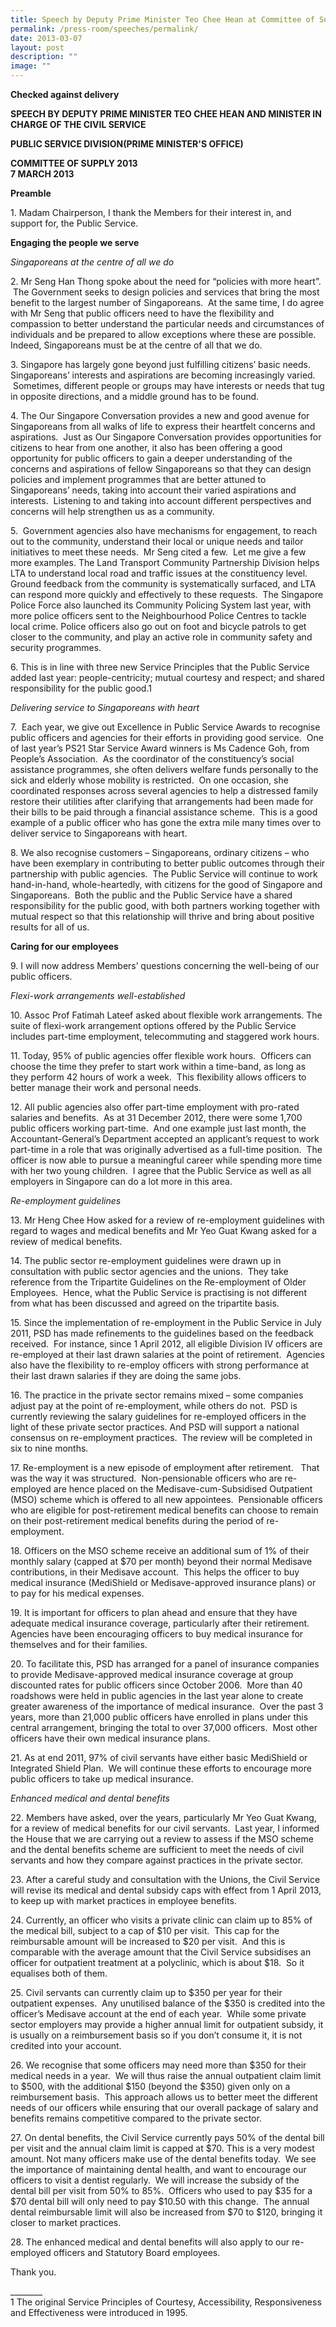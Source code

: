 ```yaml
---
title: Speech by Deputy Prime Minister Teo Chee Hean at Committee of Supply 2013
permalink: /press-room/speeches/permalink/
date: 2013-03-07
layout: post
description: ""
image: ""
---
```

**Checked against delivery**

**SPEECH BY DEPUTY PRIME MINISTER TEO CHEE HEAN AND MINISTER IN CHARGE OF THE CIVIL SERVICE**  
  
**PUBLIC SERVICE DIVISION(PRIME MINISTER'S OFFICE)**  
  
**COMMITTEE OF SUPPLY 2013  
7 MARCH 2013**

**Preamble**

1\. Madam Chairperson, I thank the Members for their interest in, and support for, the Public Service.

**Engaging the people we serve**

_Singaporeans at the centre of all we do_

2\. Mr Seng Han Thong spoke about the need for “policies with more heart”.  The Government seeks to design policies and services that bring the most benefit to the largest number of Singaporeans.  At the same time, I do agree with Mr Seng that public officers need to have the flexibility and compassion to better understand the particular needs and circumstances of individuals and be prepared to allow exceptions where these are possible. Indeed, Singaporeans must be at the centre of all that we do. 

3\. Singapore has largely gone beyond just fulfilling citizens’ basic needs.  Singaporeans’ interests and aspirations are becoming increasingly varied.  Sometimes, different people or groups may have interests or needs that tug in opposite directions, and a middle ground has to be found.

4\. The Our Singapore Conversation provides a new and good avenue for Singaporeans from all walks of life to express their heartfelt concerns and aspirations.  Just as Our Singapore Conversation provides opportunities for citizens to hear from one another, it also has been offering a good opportunity for public officers to gain a deeper understanding of the concerns and aspirations of fellow Singaporeans so that they can design policies and implement programmes that are better attuned to Singaporeans’ needs, taking into account their varied aspirations and interests.  Listening to and taking into account different perspectives and concerns will help strengthen us as a community.

5\.  Government agencies also have mechanisms for engagement, to reach out to the community, understand their local or unique needs and tailor initiatives to meet these needs.  Mr Seng cited a few.  Let me give a few more examples. The Land Transport Community Partnership Division helps LTA to understand local road and traffic issues at the constituency level.  Ground feedback from the community is systematically surfaced, and LTA can respond more quickly and effectively to these requests.  The Singapore Police Force also launched its Community Policing System last year, with more police officers sent to the Neighbourhood Police Centres to tackle local crime. Police officers also go out on foot and bicycle patrols to get closer to the community, and play an active role in community safety and security programmes. 

6\. This is in line with three new Service Principles that the Public Service added last year: people-centricity; mutual courtesy and respect; and shared responsibility for the public good.1

_Delivering service to Singaporeans with heart_

7\.  Each year, we give out Excellence in Public Service Awards to recognise public officers and agencies for their efforts in providing good service.  One of last year’s PS21 Star Service Award winners is Ms Cadence Goh, from People’s Association.  As the coordinator of the constituency’s social assistance programmes, she often delivers welfare funds personally to the sick and elderly whose mobility is restricted.  On one occasion, she coordinated responses across several agencies to help a distressed family restore their utilities after clarifying that arrangements had been made for their bills to be paid through a financial assistance scheme.  This is a good example of a public officer who has gone the extra mile many times over to deliver service to Singaporeans with heart.

8\. We also recognise customers – Singaporeans, ordinary citizens – who have been exemplary in contributing to better public outcomes through their partnership with public agencies.  The Public Service will continue to work hand-in-hand, whole-heartedly, with citizens for the good of Singapore and Singaporeans.  Both the public and the Public Service have a shared responsibility for the public good, with both partners working together with mutual respect so that this relationship will thrive and bring about positive results for all of us.

**Caring for our employees**

9\. I will now address Members’ questions concerning the well-being of our public officers.  

_Flexi-work arrangements well-established_

10\. Assoc Prof Fatimah Lateef asked about flexible work arrangements. The suite of flexi-work arrangement options offered by the Public Service includes part-time employment, telecommuting and staggered work hours.

11\. Today, 95% of public agencies offer flexible work hours.  Officers can choose the time they prefer to start work within a time-band, as long as they perform 42 hours of work a week.  This flexibility allows officers to better manage their work and personal needs. 

12\. All public agencies also offer part-time employment with pro-rated salaries and benefits.  As at 31 December 2012, there were some 1,700 public officers working part-time.  And one example just last month, the Accountant-General’s Department accepted an applicant’s request to work part-time in a role that was originally advertised as a full-time position.  The officer is now able to pursue a meaningful career while spending more time with her two young children.  I agree that the Public Service as well as all employers in Singapore can do a lot more in this area.

_Re-employment guidelines_

13\. Mr Heng Chee How asked for a review of re-employment guidelines with regard to wages and medical benefits and Mr Yeo Guat Kwang asked for a review of medical benefits.

14\. The public sector re-employment guidelines were drawn up in consultation with public sector agencies and the unions.  They take reference from the Tripartite Guidelines on the Re-employment of Older Employees.  Hence, what the Public Service is practising is not different from what has been discussed and agreed on the tripartite basis.

15\. Since the implementation of re-employment in the Public Service in July 2011, PSD has made refinements to the guidelines based on the feedback received.  For instance, since 1 April 2012, all eligible Division IV officers are re-employed at their last drawn salaries at the point of retirement.  Agencies also have the flexibility to re-employ officers with strong performance at their last drawn salaries if they are doing the same jobs.

16\. The practice in the private sector remains mixed – some companies adjust pay at the point of re-employment, while others do not.  PSD is currently reviewing the salary guidelines for re-employed officers in the light of these private sector practices. And PSD will support a national consensus on re-employment practices.  The review will be completed in six to nine months.

17\. Re-employment is a new episode of employment after retirement.   That was the way it was structured.  Non-pensionable officers who are re-employed are hence placed on the Medisave-cum-Subsidised Outpatient (MSO) scheme which is offered to all new appointees.  Pensionable officers who are eligible for post-retirement medical benefits can choose to remain on their post-retirement medical benefits during the period of re-employment.

18\. Officers on the MSO scheme receive an additional sum of 1% of their monthly salary (capped at $70 per month) beyond their normal Medisave contributions, in their Medisave account.  This helps the officer to buy medical insurance (MediShield or Medisave-approved insurance plans) or to pay for his medical expenses.

19\. It is important for officers to plan ahead and ensure that they have adequate medical insurance coverage, particularly after their retirement.  Agencies have been encouraging officers to buy medical insurance for themselves and for their families.

20\. To facilitate this, PSD has arranged for a panel of insurance companies to provide Medisave-approved medical insurance coverage at group discounted rates for public officers since October 2006.  More than 40 roadshows were held in public agencies in the last year alone to create greater awareness of the importance of medical insurance.  Over the past 3 years, more than 21,000 public officers have enrolled in plans under this central arrangement, bringing the total to over 37,000 officers.  Most other officers have their own medical insurance plans.

21\. As at end 2011, 97% of civil servants have either basic MediShield or Integrated Shield Plan.  We will continue these efforts to encourage more public officers to take up medical insurance.

_Enhanced medical and dental benefits_

22\. Members have asked, over the years, particularly Mr Yeo Guat Kwang, for a review of medical benefits for our civil servants.  Last year, I informed the House that we are carrying out a review to assess if the MSO scheme and the dental benefits scheme are sufficient to meet the needs of civil servants and how they compare against practices in the private sector.

23\. After a careful study and consultation with the Unions, the Civil Service will revise its medical and dental subsidy caps with effect from 1 April 2013, to keep up with market practices in employee benefits.

24\. Currently, an officer who visits a private clinic can claim up to 85% of the medical bill, subject to a cap of $10 per visit.  This cap for the reimbursable amount will be increased to $20 per visit.  And this is comparable with the average amount that the Civil Service subsidises an officer for outpatient treatment at a polyclinic, which is about $18.  So it equalises both of them.

25\. Civil servants can currently claim up to $350 per year for their outpatient expenses.  Any unutilised balance of the $350 is credited into the officer’s Medisave account at the end of each year.  While some private sector employers may provide a higher annual limit for outpatient subsidy, it is usually on a reimbursement basis so if you don’t consume it, it is not credited into your account.

26\. We recognise that some officers may need more than $350 for their medical needs in a year.  We will thus raise the annual outpatient claim limit to $500, with the additional $150 (beyond the $350) given only on a reimbursement basis.  This approach allows us to better meet the different needs of our officers while ensuring that our overall package of salary and benefits remains competitive compared to the private sector.

27\. On dental benefits, the Civil Service currently pays 50% of the dental bill per visit and the annual claim limit is capped at $70. This is a very modest amount. Not many officers make use of the dental benefits today.  We see the importance of maintaining dental health, and want to encourage our officers to visit a dentist regularly.  We will increase the subsidy of the dental bill per visit from 50% to 85%.  Officers who used to pay $35 for a $70 dental bill will only need to pay $10.50 with this change.  The annual dental reimbursable limit will also be increased from $70 to $120, bringing it closer to market practices.

28\. The enhanced medical and dental benefits will also apply to our re-employed officers and Statutory Board employees.

Thank you.

\_\_\_\_\_\_\_\_  
1 The original Service Principles of Courtesy, Accessibility, Responsiveness and Effectiveness were introduced in 1995.